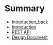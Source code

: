 # Summary

* [Introduction_back](README.md)
* [Introduction](readme.md)
* [REST API](docs/atlanta_rest_api.md)
* [Design Document](docs/design_document.md)

